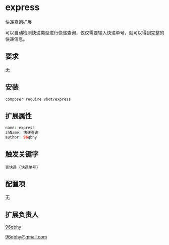 # express
快递查询扩展

可以自动检测快递类型进行快递查询，仅仅需要输入快递单号，就可以得到完整的快递信息。


## 要求

无

## 安装

```
composer require vbot/express
```

## 扩展属性

```php
name: express
zhName: 快递查询
author: 96qbhy
```

## 触发关键字

`查快递 {快递单号}`


## 配置项

无

## 扩展负责人

[96qbhy](https://github.com/96qbhy)

96qbhy@gmail.com
